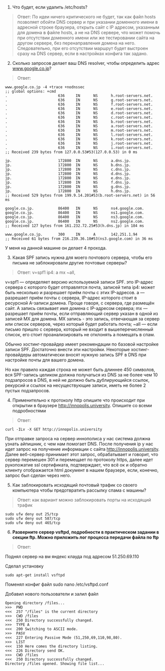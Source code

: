 1.	Что будет, если удалить /etc/hosts?

>Ответ: По идеи ничего критического не будет, так как файл hosts позволяет обойти DNS сервер и при указании доменного имени в адресной строке браузера, открыть сайт с IP адресом, указанным для домена в файле hosts, а не на DNS сервере, что может помочь при отсутствии доменного имени или же тестировании сайта на другом сервере, без перенаправления домена на него. Следовательно, при его отсутствии маршрут будет выстроен сразу на DNS сервер, если в настройках конфига так задано.

2.	Сколько запросов делает ваш DNS resolver, чтобы определить адрес www.google.co.jp?

>Ответ:

```
www.google.co.jp -4 +trace +nodnssec
;; global options: +cmd
.                       636     IN      NS      h.root-servers.net.
.                       636     IN      NS      g.root-servers.net.
.                       636     IN      NS      f.root-servers.net.
.                       636     IN      NS      e.root-servers.net.
.                       636     IN      NS      d.root-servers.net.
.                       636     IN      NS      c.root-servers.net.
.                       636     IN      NS      b.root-servers.net.
.                       636     IN      NS      a.root-servers.net.
.                       636     IN      NS      m.root-servers.net.
.                       636     IN      NS      l.root-servers.net.
.                       636     IN      NS      k.root-servers.net.
.                       636     IN      NS      j.root-servers.net.
.                       636     IN      NS      i.root-servers.net.
;; Received 239 bytes from 127.0.0.53#53(127.0.0.53) in 0 ms

jp.                     172800  IN      NS      a.dns.jp.
jp.                     172800  IN      NS      b.dns.jp.
jp.                     172800  IN      NS      c.dns.jp.
jp.                     172800  IN      NS      d.dns.jp.
jp.                     172800  IN      NS      e.dns.jp.
jp.                     172800  IN      NS      f.dns.jp.
jp.                     172800  IN      NS      g.dns.jp.
jp.                     172800  IN      NS      h.dns.jp.
;; Received 529 bytes from 199.9.14.201#53(b.root-servers.net) in 56 ms

google.co.jp.           86400   IN      NS      ns4.google.com.
google.co.jp.           86400   IN      NS      ns1.google.com.
google.co.jp.           86400   IN      NS      ns3.google.com.
google.co.jp.           86400   IN      NS      ns2.google.com.
;; Received 127 bytes from 161.232.72.25#53(h.dns.jp) in 184 ms

www.google.co.jp.       300     IN      A       142.251.1.94
;; Received 61 bytes from 216.239.36.10#53(ns3.google.com) in 36 ms
```
У меня на данной машине он делает 4 прохода.
 
3.	Какая SPF запись нужна для моего почтового сервера, чтобы его письма не заблокировали другие почтовые серверы?

>Ответ: v=spf1 ip4:<ip> a mx ~all, 

v=spf1 — определяет версию используемой записи SPF.
<ip> это IP-адрес сервера c которого будет отправлятся почта, 
записей типа ip4:<ip> может быть несколько и разрешает приём почты с этих IP-адресов.
a — разрешает приём почты с сервера, IP-адрес которого стоит в ресурсной 
    A-записи домена. Проще говоря, с сервера, где размещён сайт. 
    А запись связывает имя домена с IP-адресом сервера;
mx — разрешает приём почты, если отправляющий сервер указан в одной из 
    записей MX для домена. МХ запись - это запись, отвечающая за сервер или 
    список серверов, через который будет работать почта;
~all — если письмо пришло с сервера, который не входит в вышеперечисленный
    список, его стоит проанализировать не отклонять а помещать в спам.

Обычно хостинг-провайдер имеет рекомендации по базовой настройке записи SPF. Достаточно внести эти настройки. Некоторые хостинг-провайдеры автоматически вносят нужную запись SPF в DNS при настройке почты для вашего домена.

Но как правило каждая строка не может быть длиннее 450 символов, вся SPF-запись целиком должна получаться из DNS за не более чем 10 подзапросов в DNS, в ней не должно быть дублирующийся ссылок, рекурсий и ссылок на несуществующие записи, иметь не более 2 пустых подзапросов. 


4.	Применительно к протоколу http опишите что происходит при открытии в браузере http://innopolis.university. Опишите со всеми подробностями

>Ответ: 

```curl -ILv -X GET http://innopolis.university```

При отправке запроса на сервер иннополиса у нас система должна узнать айпишник, с чем нам помогает DNS. После получения ip у нас идет запрос на получение информации с сайта http://innopolis.university. Далее веб-сервер принимает этот запрос, обрабатывает и говорит, что сервер перемешен 301 и перемещает по протоколу https, далее идет рукопожатие ssl сертификата, подтверждает, что всё ок и обратно клиенту отображается html документ в нашем браузере, если, конечно, запрос был сделан через него.


5.	Как заблокировать исходящий почтовый трафик со своего компьютера чтобы предотвратить рассылку спама с машины?

>Ответ: как вариант можно заблокировать порты на исходящий трафик

```
sudo ufw deny out 25/tcp
sudo ufw deny out 587/tcp
sudo ufw deny out 465/tcp
```

6.	__Разверните сервер vsftpd, подробности в практическом задании в секции ftp. Можно приложить лог процесса передачи файла по ftp__

>Ответ:

Поднял сервер на вм яндекс клауда под адресом 51.250.69.110

Сделал установку 

```sudo apt-get install vsftpd```

Поменял конфиг файл sudo nano /etc/vsftpd.conf

Добавил нового пользователи и залил файл

```
Opening directory /files...
>>>  PWD
<<<  257 "/files" is the current directory
>>>  CWD /files
<<<  250 Directory successfully changed.
>>>  TYPE A
<<<  200 Switching to ASCII mode.
>>>  PASV
<<<  227 Entering Passive Mode (51,250,69,110,98,80).
>>>  LIST
<<<  150 Here comes the directory listing.
<<<  226 Directory send OK.
>>>  CWD /files
<<<  250 Directory successfully changed.
Directory /files opened. Showing file list...
```


